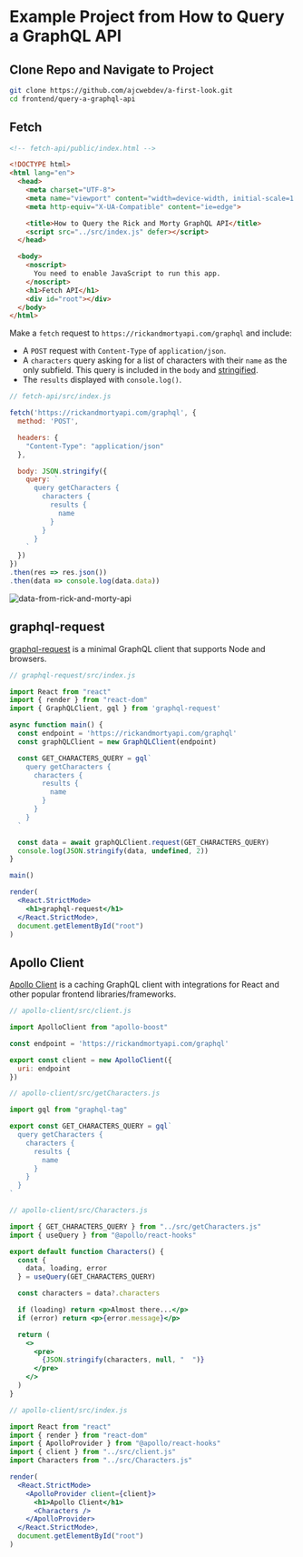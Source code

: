 # Example Project from How to Query a GraphQL API

## Clone Repo and Navigate to Project

```bash
git clone https://github.com/ajcwebdev/a-first-look.git
cd frontend/query-a-graphql-api
```

## Fetch

```html
<!-- fetch-api/public/index.html -->

<!DOCTYPE html>
<html lang="en">
  <head>
    <meta charset="UTF-8">
    <meta name="viewport" content="width=device-width, initial-scale=1.0">
    <meta http-equiv="X-UA-Compatible" content="ie=edge">

    <title>How to Query the Rick and Morty GraphQL API</title>
    <script src="../src/index.js" defer></script>
  </head>

  <body>
    <noscript>
      You need to enable JavaScript to run this app.
    </noscript>
    <h1>Fetch API</h1>
    <div id="root"></div>
  </body>
</html>
```

Make a `fetch` request to `https://rickandmortyapi.com/graphql` and include:

- A `POST` request with `Content-Type` of `application/json`.
- A `characters` query asking for a list of characters with their `name` as the only subfield. This query is included in the `body` and [stringified](https://developer.mozilla.org/en-US/docs/Web/JavaScript/Reference/Global_Objects/JSON/stringify).
- The `results` displayed with `console.log()`.

```javascript
// fetch-api/src/index.js

fetch('https://rickandmortyapi.com/graphql', {
  method: 'POST',

  headers: {
    "Content-Type": "application/json"
  },

  body: JSON.stringify({
    query: `
      query getCharacters {
        characters {
          results {
            name
          }
        }
      }
    `
  })
})
.then(res => res.json())
.then(data => console.log(data.data))
```

![data-from-rick-and-morty-api](https://dev-to-uploads.s3.amazonaws.com/uploads/articles/avaw3gtjz2ljp6ozo6mt.png)

## graphql-request

[graphql-request](https://github.com/prisma-labs/graphql-request) is a minimal GraphQL client that supports Node and browsers.

```jsx
// graphql-request/src/index.js

import React from "react"
import { render } from "react-dom"
import { GraphQLClient, gql } from 'graphql-request'

async function main() {
  const endpoint = 'https://rickandmortyapi.com/graphql'
  const graphQLClient = new GraphQLClient(endpoint)

  const GET_CHARACTERS_QUERY = gql`
    query getCharacters {
      characters {
        results {
          name
        }
      }
    }
  `

  const data = await graphQLClient.request(GET_CHARACTERS_QUERY)
  console.log(JSON.stringify(data, undefined, 2))
}

main()

render(
  <React.StrictMode>
    <h1>graphql-request</h1>
  </React.StrictMode>,
  document.getElementById("root")
)
```

## Apollo Client

[Apollo Client](https://github.com/apollographql/apollo-client) is a caching GraphQL client with integrations for React and other popular frontend libraries/frameworks.

```jsx
// apollo-client/src/client.js

import ApolloClient from "apollo-boost"

const endpoint = 'https://rickandmortyapi.com/graphql'

export const client = new ApolloClient({
  uri: endpoint
})
```

```jsx
// apollo-client/src/getCharacters.js

import gql from "graphql-tag"

export const GET_CHARACTERS_QUERY = gql`
  query getCharacters {
    characters {
      results {
        name
      }
    }
  }
`
```

```jsx
// apollo-client/src/Characters.js

import { GET_CHARACTERS_QUERY } from "../src/getCharacters.js"
import { useQuery } from "@apollo/react-hooks"

export default function Characters() {
  const {
    data, loading, error
  } = useQuery(GET_CHARACTERS_QUERY)

  const characters = data?.characters

  if (loading) return <p>Almost there...</p>
  if (error) return <p>{error.message}</p>

  return (
    <>
      <pre>
        {JSON.stringify(characters, null, "  ")}
      </pre>
    </>
  )
}
```

```jsx
// apollo-client/src/index.js

import React from "react"
import { render } from "react-dom"
import { ApolloProvider } from "@apollo/react-hooks"
import { client } from "../src/client.js"
import Characters from "../src/Characters.js"

render(
  <React.StrictMode>
    <ApolloProvider client={client}>
      <h1>Apollo Client</h1>
      <Characters />
    </ApolloProvider>
  </React.StrictMode>,
  document.getElementById("root")
)
```